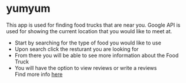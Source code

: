 # yumyum
This app is used for finding food trucks that are near you.
Google API is used for showing the current location that you would like to meet at.
- Start by searching for the type of food you would like to use
- Upon search click the resturant you are looking for
- From there you will be able to see more information about the Food Truck
- You will have the option to view reviews or write a reviews<br>
Find more info [here](https://docs.google.com/presentation/d/1OBfv1cG_C7j1KHdwK7W_xfbkwm3ev7ovDnUFh4hqu7E/edit#slide=id.g1fedfd4ac7_0_59)
